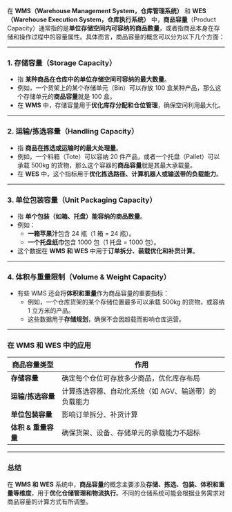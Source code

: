 在 **WMS（Warehouse Management System，仓库管理系统）** 和 **WES（Warehouse Execution System，仓库执行系统）** 中，**商品容量**（Product Capacity）通常指的是**单位存储空间内可容纳的商品数量**，或者指商品本身在存储和操作过程中的容量属性。具体而言，商品容量的概念可以分为以下几个方面：

---

### **1. 存储容量（Storage Capacity）**
- 指 **某种商品在仓库中的单位存储空间可容纳的最大数量**。
- 例如，一个货架上的某个存储单元（Bin）可以存放 100 盒某种产品，那么这个存储单元的**商品容量**就是 100 盒。
- 在 **WMS** 中，存储容量用于**优化库存分配和仓位管理**，确保空间利用最大化。

---

### **2. 运输/拣选容量（Handling Capacity）**
- 指 **商品在拣选或运输时的最大处理量**。
- 例如，一个料箱（Tote）可以容纳 20 件产品，或者一个托盘（Pallet）可以承载 500kg 的货物，那么这个容器的**商品容量**就是其最大承载量。
- 在 **WES** 中，这个指标用于**优化拣选路径、计算机器人或输送带的负载能力**。

---

### **3. 单位包装容量（Unit Packaging Capacity）**
- 指 **单个包装（如箱、托盘）能容纳的商品数量**。
- 例如：
    - **一箱苹果汁**包含 24 瓶（1 箱 = 24 瓶）。
    - **一个托盘纸巾**包含 1000 包（1 托盘 = 1000 包）。
- 这个数据在 **WMS 和 WES** 中用于**订单拆分、装载优化和补货计算**。

---

### **4. 体积与重量限制（Volume & Weight Capacity）**
- 有些 WMS 还会将**体积和重量**作为商品容量的重要指标：
    - 例如，一个仓库货架的某个存储位置最多可以承载 500kg 的货物，或容纳 1 立方米的产品。
    - 这些数据用于**存储规划**，确保不会因超载而影响仓库运营。

---

### **在 WMS 和 WES 中的应用**
| 商品容量类型 | 作用 |
|-------------|------|
| **存储容量** | 确定每个仓位可存放多少商品，优化库存布局 |
| **运输/拣选容量** | 计算拣选容器、自动化系统（如 AGV、输送带）的负载能力 |
| **单位包装容量** | 影响订单拆分、补货计算 |
| **体积 & 重量容量** | 确保货架、设备、存储单元的承载能力不超标 |

---

### **总结**
在 **WMS 和 WES** 系统中，**商品容量**的概念主要涉及**存储、拣选、包装、体积和重量等维度**，用于**优化仓储管理和物流执行**。不同的仓储系统可能会根据业务需求对商品容量的计算方式有所调整。

